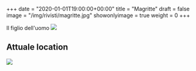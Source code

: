 +++
date = "2020-01-01T19:00:00+00:00"
title = "Magritte"
draft = false
image = "/img/rivisti/magritte.jpg"
showonlyimage = true
weight = 0
+++

<!--more-->
Il figlio dell'uomo
![](/img/rivisti/magritte.jpg)
## Attuale location
![](/img/rivisti/mag01.jpg)
